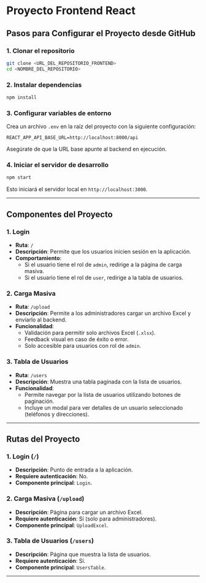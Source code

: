 
# Proyecto Frontend React

## Pasos para Configurar el Proyecto desde GitHub

### 1. Clonar el repositorio

```bash
git clone <URL_DEL_REPOSITORIO_FRONTEND>
cd <NOMBRE_DEL_REPOSITORIO>
```

### 2. Instalar dependencias

```bash
npm install
```

### 3. Configurar variables de entorno

Crea un archivo `.env` en la raíz del proyecto con la siguiente configuración:

```
REACT_APP_API_BASE_URL=http://localhost:8000/api
```

Asegúrate de que la URL base apunte al backend en ejecución.

### 4. Iniciar el servidor de desarrollo

```bash
npm start
```

Esto iniciará el servidor local en `http://localhost:3000`.

---

## Componentes del Proyecto

### 1. **Login**
- **Ruta**: `/`
- **Descripción**: Permite que los usuarios inicien sesión en la aplicación.
- **Comportamiento**:
  - Si el usuario tiene el rol de `admin`, redirige a la página de carga masiva.
  - Si el usuario tiene el rol de `user`, redirige a la tabla de usuarios.

### 2. **Carga Masiva**
- **Ruta**: `/upload`
- **Descripción**: Permite a los administradores cargar un archivo Excel y enviarlo al backend.
- **Funcionalidad**:
  - Validación para permitir solo archivos Excel (`.xlsx`).
  - Feedback visual en caso de éxito o error.
  - Solo accesible para usuarios con rol de `admin`.

### 3. **Tabla de Usuarios**
- **Ruta**: `/users`
- **Descripción**: Muestra una tabla paginada con la lista de usuarios.
- **Funcionalidad**:
  - Permite navegar por la lista de usuarios utilizando botones de paginación.
  - Incluye un modal para ver detalles de un usuario seleccionado (teléfonos y direcciones).

---

## Rutas del Proyecto

### 1. **Login (`/`)**
- **Descripción**: Punto de entrada a la aplicación.
- **Requiere autenticación**: No.
- **Componente principal**: `Login`.

### 2. **Carga Masiva (`/upload`)**
- **Descripción**: Página para cargar un archivo Excel.
- **Requiere autenticación**: Sí (solo para administradores).
- **Componente principal**: `UploadExcel`.

### 3. **Tabla de Usuarios (`/users`)**
- **Descripción**: Página que muestra la lista de usuarios.
- **Requiere autenticación**: Sí.
- **Componente principal**: `UsersTable`.

---

